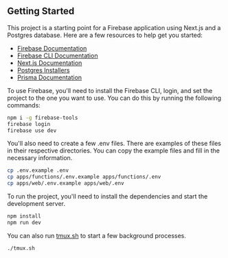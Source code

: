 ## Getting Started

This project is a starting point for a Firebase application using Next.js and a Postgres database. Here are a few resources to help get you started:

- [Firebase Documentation](https://firebase.google.com/docs)
- [Firebase CLI Documentation](https://firebase.google.com/docs/cli)
- [Next.js Documentation](https://nextjs.org/docs)
- [Postgres Installers](https://www.postgresql.org/download/)
- [Prisma Documentation](https://www.prisma.io/docs/)

To use Firebase, you'll need to install the Firebase CLI, login, and set the project to the one you want to use. You can do this by running the following commands:

```bash
npm i -g firebase-tools
firebase login
firebase use dev
```

You'll also need to create a few .env files. There are examples of these files in their respective directories. You can copy the example files and fill in the necessary information.

```bash
cp .env.example .env
cp apps/functions/.env.example apps/functions/.env
cp apps/web/.env.example apps/web/.env
```

To run the project, you'll need to install the dependencies and start the development server.

```bash
npm install
npm run dev
```

You can also run [tmux.sh](tmux.sh) to start a few background processes.

```bash
./tmux.sh
```
